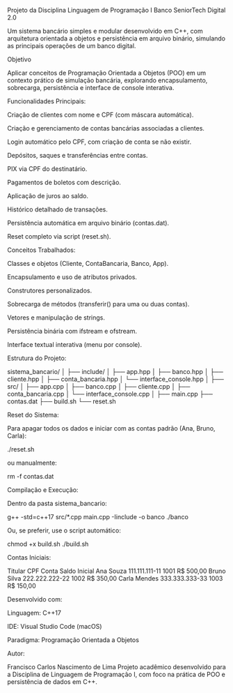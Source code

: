 Projeto da Disciplina Linguagem de Programação I Banco SeniorTech Digital 2.0

Um sistema bancário simples e modular desenvolvido em C++, com arquitetura orientada a objetos e persistência em arquivo binário, simulando as principais operações de um banco digital.

Objetivo

Aplicar conceitos de Programação Orientada a Objetos (POO) em um contexto prático de simulação bancária, explorando encapsulamento, sobrecarga, persistência e interface de console interativa.

Funcionalidades Principais:

Criação de clientes com nome e CPF (com máscara automática).

Criação e gerenciamento de contas bancárias associadas a clientes.

Login automático pelo CPF, com criação de conta se não existir.

Depósitos, saques e transferências entre contas.

PIX via CPF do destinatário.

Pagamentos de boletos com descrição.

Aplicação de juros ao saldo.

Histórico detalhado de transações.

Persistência automática em arquivo binário (contas.dat).

Reset completo via script (reset.sh).

Conceitos Trabalhados:

Classes e objetos (Cliente, ContaBancaria, Banco, App).

Encapsulamento e uso de atributos privados.

Construtores personalizados.

Sobrecarga de métodos (transferir() para uma ou duas contas).

Vetores e manipulação de strings.

Persistência binária com ifstream e ofstream.

Interface textual interativa (menu por console).

Estrutura do Projeto:

sistema_bancario/
│
├── include/
│ ├── app.hpp
│ ├── banco.hpp
│ ├── cliente.hpp
│ ├── conta_bancaria.hpp
│ └── interface_console.hpp
│
├── src/
│ ├── app.cpp
│ ├── banco.cpp
│ ├── cliente.cpp
│ ├── conta_bancaria.cpp
│ └── interface_console.cpp
│
├── main.cpp
├── contas.dat
├── build.sh
└── reset.sh

Reset do Sistema:

Para apagar todos os dados e iniciar com as contas padrão (Ana, Bruno, Carla):

./reset.sh

ou manualmente:

rm -f contas.dat

Compilação e Execução:

Dentro da pasta sistema_bancario:

g++ -std=c++17 src/\*.cpp main.cpp -Iinclude -o banco
./banco

Ou, se preferir, use o script automático:

chmod +x build.sh
./build.sh

Contas Iniciais:

Titular CPF Conta Saldo Inicial
Ana Souza 111.111.111-11 1001 R$ 500,00
Bruno Silva 222.222.222-22 1002 R$ 350,00
Carla Mendes 333.333.333-33 1003 R$ 150,00

Desenvolvido com:

Linguagem: C++17

IDE: Visual Studio Code (macOS)

Paradigma: Programação Orientada a Objetos

Autor:

Francisco Carlos Nascimento de Lima
Projeto acadêmico desenvolvido para a Disciplina de Linguagem de Programação I, com foco na prática de POO e persistência de dados em C++.
